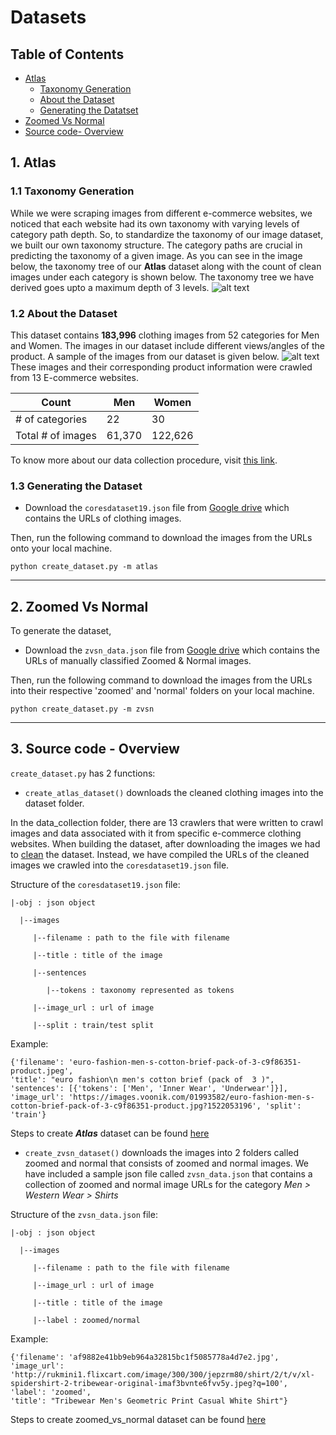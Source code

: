 # Datasets

## Table of Contents
- [Atlas](#1-atlas)
    - [Taxonomy Generation](#11-taxonomy-generation)
    - [About the Dataset](#12-about-the-dataset)
    - [Generating the Datatset](#13-generating-the-dataset)
- [Zoomed Vs Normal](#2-zoomed-vs-normal)
- [Source code- Overview](#3-source-code---overview)
  
## 1. Atlas

### 1.1 Taxonomy Generation

While we were scraping images from different e-commerce websites, we noticed that each website had its own taxonomy with varying levels of category path depth. So, to standardize the taxonomy of our image dataset, we built our own taxonomy structure. The category paths are crucial in predicting the taxonomy of a given image. As you can see in the image below, the taxonomy tree of our **Atlas** dataset along with the count of clean images under each category is shown below. The taxonomy tree we have derived goes upto a maximum depth of 3 levels. 
![alt text](https://github.com/vumaasha/Atlas/blob/master/img/atlas_taxonomy_tree.jpg "Taxonomy")

### 1.2 About the Dataset
This dataset contains **183,996** clothing images from 52 categories for Men and Women. The images in our dataset include different views/angles of the product. A sample of the images from our dataset is given below. 
![alt text](https://github.com/vumaasha/Atlas/blob/master/img/atlas_category_samples.jpg "Sample dataset")
These images and their corresponding product information were crawled from 13 E-commerce websites. 

|     Count              | Men   | Women  |
|-------------------|-------|--------|
| # of categories   | 22    | 30     |
| Total # of images | 61,370 | 122,626 |

To know more about our data collection procedure, visit [this link](https://github.com/vumaasha/Atlas/tree/master/dataset/data_collection).

### 1.3 Generating the Dataset
- Download the `coresdataset19.json` file from [Google drive](https://drive.google.com/file/d/1MLbgQrACPvgxQTCP41FaNZr_gomTXkpu/view?usp=sharing) which contains the URLs of clothing images.

Then, run the following command to download the images from the URLs onto your local machine.

`python create_dataset.py -m atlas` 

***

## 2. Zoomed Vs Normal
To generate the dataset,

- Download the `zvsn_data.json` file from [Google drive](https://drive.google.com/file/d/1MLbgQrACPvgxQTCP41FaNZr_gomTXkpu/view?usp=sharing) which contains the URLs of manually classified Zoomed & Normal images.

Then, run the following command to download the images from the URLs into their respective 'zoomed' and 'normal' folders on your local machine.

`python create_dataset.py -m zvsn` 

***
## 3. Source code - Overview
 
`create_dataset.py` has 2 functions:

* `create_atlas_dataset()` downloads the cleaned clothing images into the dataset folder. 

In the data_collection folder, there are 13 crawlers that were written to crawl images and data associated with it from specific e-commerce clothing websites. When building the dataset, after downloading the images we had to [clean](https://github.com/vumaasha/Atlas/tree/master/models/zoomed_vs_normal) the dataset. Instead, we have compiled the URLs of the cleaned images we crawled into the `coresdataset19.json` file. 

Structure of the `coresdataset19.json` file:

    |-obj : json object

      |--images 
  
         |--filename : path to the file with filename

         |--title : title of the image

         |--sentences 
         
            |--tokens : taxonomy represented as tokens

         |--image_url : url of image

         |--split : train/test split

Example:

```
{'filename': 'euro-fashion-men-s-cotton-brief-pack-of-3-c9f86351-product.jpeg', 
'title': "euro fashion\n men's cotton brief (pack of  3 )", 
'sentences': [{'tokens': ['Men', 'Inner Wear', 'Underwear']}], 
'image_url': 'https://images.voonik.com/01993582/euro-fashion-men-s-cotton-brief-pack-of-3-c9f86351-product.jpg?1522053196', 'split': 'train'}
```

Steps to create **_Atlas_** dataset can be found [here](#atlas-dataset)

* `create_zvsn_dataset()` downloads the images into 2 folders called zoomed and normal that consists of zoomed and normal images. We have included a sample json file called `zvsn_data.json` that contains a collection of zoomed and normal image URLs for the category *Men > Western Wear > Shirts*

Structure of the `zvsn_data.json` file:

    |-obj : json object

      |--images 
  
         |--filename : path to the file with filename

         |--image_url : url of image

         |--title : title of the image 
         
         |--label : zoomed/normal

Example:

```
{'filename': 'af9882e41bb9eb964a32815bc1f5085778a4d7e2.jpg', 
'image_url': 'http://rukmini1.flixcart.com/image/300/300/jepzrm80/shirt/2/t/v/xl-spidershirt-2-tribewear-original-imaf3bvnte6fvv5y.jpeg?q=100', 
'label': 'zoomed', 
'title': "Tribewear Men's Geometric Print Casual White Shirt"}
```

Steps to create zoomed_vs_normal dataset can be found [here](#zoomed-vs-normal-dataset)
